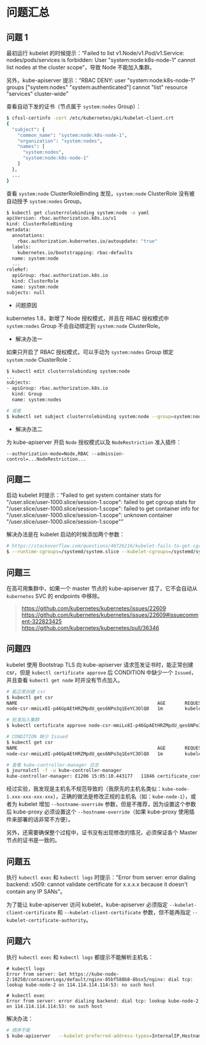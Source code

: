# 问题汇总

## 问题 1

最初运行 kubelet 的时候提示：“Failed to list v1.Node/v1.Pod/v1.Service: nodes/pods/services is forbidden: User "system:node:k8s-node-1" cannot list nodes at the cluster scope”，导致 Node 不能加入集群。

另外，kube-apiserver 提示：“RBAC DENY: user "system:node:k8s-node-1" groups ["system:nodes" "system:authenticated"] cannot "list" resource "services" cluster-wide”

查看自动下发的证书（节点属于 `system:nodes` Group）：

```bash
$ cfssl-certinfo -cert /etc/kubernetes/pki/kubelet-client.crt
{
  "subject": {
    "common_name": "system:node:k8s-node-1",
    "organization": "system:nodes",
    "names": [
      "system:nodes",
      "system:node:k8s-node-1"
    ]
  },
  ...
}
```

查看 `system:node` ClusterRoleBinding 发现，`system:node` ClusterRole 没有被自动授予 `system:nodes` Group。

```bash
$ kubectl get clusterrolebinding system:node -o yaml
apiVersion: rbac.authorization.k8s.io/v1
kind: ClusterRoleBinding
metadata:
  annotations:
    rbac.authorization.kubernetes.io/autoupdate: "true"
  labels:
    kubernetes.io/bootstrapping: rbac-defaults
  name: system:node
  ...
roleRef:
  apiGroup: rbac.authorization.k8s.io
  kind: ClusterRole
  name: system:node
subjects: null
```

* 问题原因

kubernetes 1.8，新增了 Node 授权模式，并且在 RBAC 授权模式中 `system:nodes` Group 不会自动绑定到 `system:node` ClusterRole。

* 解决办法一

如果只开启了 RBAC 授权模式，可以手动为 `system:nodes` Group 绑定 `system:node` ClusterRole：

```bash
$ kubectl edit clusterrolebinding system:node
...
subjects:
- apiGroup: rbac.authorization.k8s.io
  kind: Group
  name: system:nodes

# 或者
$ kubectl set subject clusterrolebinding system:node --group=system:nodes
```

* 解决办法二

为 kube-apiserver 开启 `Node` 授权模式以及 `NodeRestriction` 准入插件：

```
--authorization-mode=Node,RBAC --admission-control=...NodeRestriction...
```


## 问题二

启动 kubelet 时提示：“Failed to get system container stats for "/user.slice/user-1000.slice/session-1.scope": failed to get cgroup stats for "/user.slice/user-1000.slice/session-1.scope": failed to get container info for "/user.slice/user-1000.slice/session-1.scope": unknown container "/user.slice/user-1000.slice/session-1.scope"”

解决办法是在 kubelet 启动的时候添加两个参数：

```bash
# https://stackoverflow.com/questions/46726216/kubelet-fails-to-get-cgroup-stats-for-docker-and-kubelet-services
$ --runtime-cgroups=/systemd/system.slice --kubelet-cgroups=/systemd/system.slice
```


## 问题三

在高可用集群中，如果一个 master 节点的 kube-apiserver 挂了，它不会自动从 `kubernetes` SVC 的 endpoints 中移除。

> https://github.com/kubernetes/kubernetes/issues/22609
> https://github.com/kubernetes/kubernetes/issues/22609#issuecomment-322823425
> https://github.com/kubernetes/kubernetes/pull/36346


## 问题四

kubelet 使用 Bootstrap TLS 向 kube-apiserver 请求签发证书时，能正常创建 csr，但是 `kubectl certificate approve` 后 CONDITION 中缺少一个 `Issued`，并且查看 `kubectl get node` 时并没有节点加入。

```bash
# 能正常创建 csr
$ kubectl get csr
NAME                                                   AGE       REQUESTOR           CONDITION
node-csr-mmiLx8I-p46GpAEtHRZMpdU_qes6NPo3q1EeYC3OlQ8   1m        kubelet-bootstrap   Pending

# 批准加入集群
$ kubectl certificate approve node-csr-mmiLx8I-p46GpAEtHRZMpdU_qes6NPo3q1EeYC3OlQ8

# CONDITION 缺少 Issued
$ kubectl get csr
NAME                                                   AGE       REQUESTOR           CONDITION
node-csr-mmiLx8I-p46GpAEtHRZMpdU_qes6NPo3q1EeYC3OlQ8   1m        kubelet-bootstrap   Approved

# 查看 kube-controller-manager 日志
$ journalctl -f -u kube-controller-manager
kube-controller-manager: E1206 15:05:10.443177   11846 certificate_controller.go:139] Sync node-csr-mmiLx8I-p46GpAEtHRZMpdU_qes6NPo3q1EeYC3OlQ8 failed with : recognized csr "node-csr-mmiLx8I-p46GpAEtHRZMpdU_qes6NPo3q1EeYC3OlQ8" as [nodeclient] but subject access review was not approved
```

经过实验，我发现是主机名不规范导致的（我原先的主机名类似：`kube-node-1.xxx-xxx-xxx-xxx`），正确的做法是修改正规的主机名（如：`kube-node-1`），或者为 kubelet 增加 `--hostname-override` 参数，但是不推荐，因为设置这个参数后 kube-proxy 必须设置这个 `--hostname-override`（如果 kube-proxy 使用插件来部署的话非常不方便）。

另外，还需要确保整个过程中，证书没有出现修改的情况，必须保证各个 Master 节点的证书是一致的。


## 问题五

执行 `kubectl exec` 和 `kubectl logs` 时提示："Error from server: error dialing backend: x509: cannot validate certificate for x.x.x.x because it doesn't contain any IP SANs"。

为了能让 kube-apiserver 访问 kubelet，kube-apiserver 必须指定 `--kubelet-client-certificate` 和 `--kubelet-client-certificate` 参数，但不能再指定 `--kubelet-certificate-authority`。


## 问题六

执行 `kubectl exec` 和 `kubectl logs` 都提示不能解析主机名：

```
# kubectl logs
Error from server: Get https://kube-node-2:10250/containerLogs/default/nginx-85bf588b8-8bsx5/nginx: dial tcp: lookup kube-node-2 on 114.114.114.114:53: no such host

# kubectl exec
Error from server: error dialing backend: dial tcp: lookup kube-node-2 on 114.114.114.114:53: no such host
```

解决办法：

```bash
# 顺序不能
$ kube-apiserver   --kubelet-preferred-address-types=InternalIP,Hostname,ExternalIP
```
